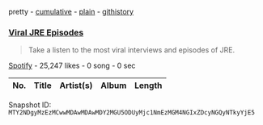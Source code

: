 pretty - [cumulative](/playlists/cumulative/37i9dQZF1DWV9nLxMZM7Cj.md) - [plain](/playlists/plain/37i9dQZF1DWV9nLxMZM7Cj) - [githistory](https://github.githistory.xyz/mackorone/spotify-playlist-archive/blob/main/playlists/plain/37i9dQZF1DWV9nLxMZM7Cj)

### [Viral JRE Episodes](https://open.spotify.com/playlist/37i9dQZF1DWV9nLxMZM7Cj)

> Take a listen to the most viral interviews and episodes of JRE.

[Spotify](https://open.spotify.com/user/spotify) - 25,247 likes - 0 song - 0 sec

| No. | Title | Artist(s) | Album | Length |
|---|---|---|---|---|

Snapshot ID: `MTY2NDgyMzEzMCwwMDAwMDAwMDY2MGU5ODUyMjc1NmEzMGM4NGIxZDcyNGQyNTkyYjE5`
